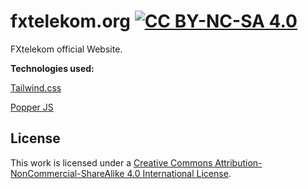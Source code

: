 # fxtelekom.org [![CC BY-NC-SA 4.0][cc-by-nc-sa-shield]][cc-by-nc-sa]

FXtelekom official Website. 

**Technologies used:**

[Tailwind.css](https://tailwindcss.com/)

[Popper JS](https://popper.js.org/docs/v2/)

## License

This work is licensed under a
[Creative Commons Attribution-NonCommercial-ShareAlike 4.0 International License][cc-by-nc-sa].

[cc-by-nc-sa]: http://creativecommons.org/licenses/by-nc-sa/4.0/
[cc-by-nc-sa-shield]: https://img.shields.io/badge/License-CC%20BY--NC--SA%204.0-lightgrey.svg